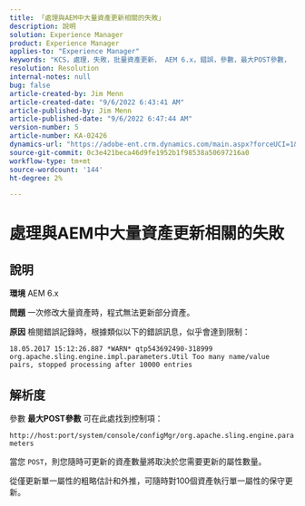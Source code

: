 ```yaml
---
title: 「處理與AEM中大量資產更新相關的失敗」
description: 說明
solution: Experience Manager
product: Experience Manager
applies-to: "Experience Manager"
keywords: "KCS，處理，失敗，批量資產更新， AEM 6.x，錯誤，參數，最大POST參數， 100"
resolution: Resolution
internal-notes: null
bug: false
article-created-by: Jim Menn
article-created-date: "9/6/2022 6:43:41 AM"
article-published-by: Jim Menn
article-published-date: "9/6/2022 6:47:44 AM"
version-number: 5
article-number: KA-02426
dynamics-url: "https://adobe-ent.crm.dynamics.com/main.aspx?forceUCI=1&pagetype=entityrecord&etn=knowledgearticle&id=2a24b83c-af2d-ed11-9db1-0022480866ad"
source-git-commit: 0c3e421beca46d9fe1952b1f98538a50697216a0
workflow-type: tm+mt
source-wordcount: '144'
ht-degree: 2%

---
```


# 處理與AEM中大量資產更新相關的失敗

## 說明


<b>環境</b>
AEM 6.x

<b>問題</b>
一次修改大量資產時，程式無法更新部分資產。

<b>原因</b>
檢閱錯誤記錄時，根據類似以下的錯誤訊息，似乎會達到限制：

`18.05.2017 15:12:26.887 *WARN* qtp543692490-318999 org.apache.sling.engine.impl.parameters.Util Too many name/value pairs, stopped processing after 10000 entries`


## 解析度


參數 <b>最大POST參數</b> 可在此處找到控制項：

`http://host:port/system/console/configMgr/org.apache.sling.engine.parameters`

當您 `POST`，則您隨時可更新的資產數量將取決於您需要更新的屬性數量。

從僅更新單一屬性的粗略估計和外推，可隨時對100個資產執行單一屬性的保守更新。
